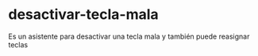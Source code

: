 # desactivar-tecla-mala
Es un asistente para desactivar una tecla mala y también puede reasignar teclas
